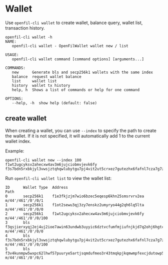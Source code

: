 # Wallet

Use `openfil-cli wallet` to create wallet, balance query, wallet list, transaction history.

```
openfil-cli wallet -h
NAME:
   openfil-cli wallet - OpenFilWallet wallet new / list

USAGE:
   openfil-cli wallet command [command options] [arguments...]

COMMANDS:
   new      Generate bls and secp256k1 wallets with the same index
   balance  request wallet balance
   list     wallet list
   history  wallet tx history
   help, h  Shows a list of commands or help for one command

OPTIONS:
   --help, -h  show help (default: false)
```

## create wallet

When creating a wallet, you can use `--index` to specify the path to create the wallet. If it is not specified, it will automatically add 1 to the current wallet index.

Example:

```
openfil-cli wallet new --index 100
f1wt2ugcyksv2ahecxw4av3m6jujciobmvjevk6fy
f3s7bdn5rxbkjyl3vwsjztqhqwlubytgu7pj4vit2ut5crxez7gutezhx6fafnl7cza7g7ztaz77va5xjbftpa
```

Run `openfil-cli wallet list` to view the wallet list:

```
ID      Wallet Type  Address                                                                                 Path
0       secp256k1    f1e3fkjzjm7wio6bzec5eqesp6khn25smsrvrv2ea                                               m/44'/461'/0'/0/1
1       secp256k1    f1ot2sewu3qj3zy7enskz2umyryo44g2qh6lq5lta                                               m/44'/461'/0'/0/0
2       secp256k1    f1wt2ugcyksv2ahecxw4av3m6jujciobmvjevk6fy                                               m/44'/461'/0'/0/100
3       bls          f3qsjierxyqj2ej4uj2ioe7awin63undwb3uyyic6dztvcfumfmjiufnjkjd7q2ohj6hgtcnvqikytzve75zpq  m/44'/461'/0'/0/0
4       bls          f3s7bdn5rxbkjyl3vwsjztqhqwlubytgu7pj4vit2ut5crxez7gutezhx6fafnl7cza7g7ztaz77va5xjbftpa  m/44'/461'/0'/0/100
5       bls          f3v4kunmpw5wxpc62lhwf57puurye5artjsqmdufmeo3r43tmqkpjkqmwmpfexcjdutowp5a6auhl7u3gzb27a  m/44'/461'/0'/0/1
```

